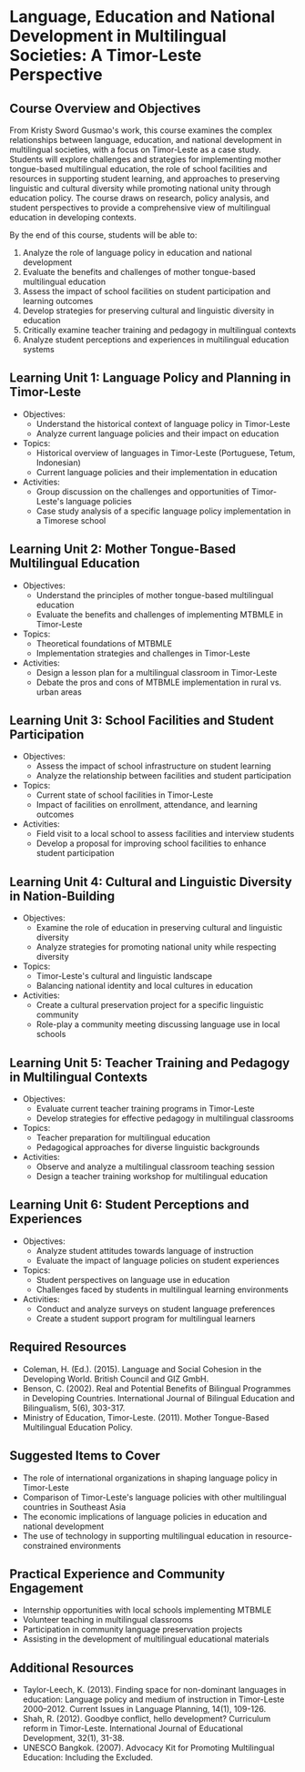 # Language, Education and National Development in Multilingual Societies: A Timor-Leste Perspective

## Course Overview and Objectives

From Kristy Sword Gusmao's work, this course examines the complex relationships between language, education, and national development in multilingual societies, with a focus on Timor-Leste as a case study. Students will explore challenges and strategies for implementing mother tongue-based multilingual education, the role of school facilities and resources in supporting student learning, and approaches to preserving linguistic and cultural diversity while promoting national unity through education policy. The course draws on research, policy analysis, and student perspectives to provide a comprehensive view of multilingual education in developing contexts.

By the end of this course, students will be able to:
1. Analyze the role of language policy in education and national development
2. Evaluate the benefits and challenges of mother tongue-based multilingual education
3. Assess the impact of school facilities on student participation and learning outcomes
4. Develop strategies for preserving cultural and linguistic diversity in education
5. Critically examine teacher training and pedagogy in multilingual contexts
6. Analyze student perceptions and experiences in multilingual education systems

## Learning Unit 1: Language Policy and Planning in Timor-Leste
- Objectives:
  * Understand the historical context of language policy in Timor-Leste
  * Analyze current language policies and their impact on education
- Topics:
  * Historical overview of languages in Timor-Leste (Portuguese, Tetum, Indonesian)
  * Current language policies and their implementation in education
- Activities:
  * Group discussion on the challenges and opportunities of Timor-Leste's language policies
  * Case study analysis of a specific language policy implementation in a Timorese school

## Learning Unit 2: Mother Tongue-Based Multilingual Education
- Objectives:
  * Understand the principles of mother tongue-based multilingual education
  * Evaluate the benefits and challenges of implementing MTBMLE in Timor-Leste
- Topics:
  * Theoretical foundations of MTBMLE
  * Implementation strategies and challenges in Timor-Leste
- Activities:
  * Design a lesson plan for a multilingual classroom in Timor-Leste
  * Debate the pros and cons of MTBMLE implementation in rural vs. urban areas

## Learning Unit 3: School Facilities and Student Participation
- Objectives:
  * Assess the impact of school infrastructure on student learning
  * Analyze the relationship between facilities and student participation
- Topics:
  * Current state of school facilities in Timor-Leste
  * Impact of facilities on enrollment, attendance, and learning outcomes
- Activities:
  * Field visit to a local school to assess facilities and interview students
  * Develop a proposal for improving school facilities to enhance student participation

## Learning Unit 4: Cultural and Linguistic Diversity in Nation-Building
- Objectives:
  * Examine the role of education in preserving cultural and linguistic diversity
  * Analyze strategies for promoting national unity while respecting diversity
- Topics:
  * Timor-Leste's cultural and linguistic landscape
  * Balancing national identity and local cultures in education
- Activities:
  * Create a cultural preservation project for a specific linguistic community
  * Role-play a community meeting discussing language use in local schools

## Learning Unit 5: Teacher Training and Pedagogy in Multilingual Contexts
- Objectives:
  * Evaluate current teacher training programs in Timor-Leste
  * Develop strategies for effective pedagogy in multilingual classrooms
- Topics:
  * Teacher preparation for multilingual education
  * Pedagogical approaches for diverse linguistic backgrounds
- Activities:
  * Observe and analyze a multilingual classroom teaching session
  * Design a teacher training workshop for multilingual education

## Learning Unit 6: Student Perceptions and Experiences
- Objectives:
  * Analyze student attitudes towards language of instruction
  * Evaluate the impact of language policies on student experiences
- Topics:
  * Student perspectives on language use in education
  * Challenges faced by students in multilingual learning environments
- Activities:
  * Conduct and analyze surveys on student language preferences
  * Create a student support program for multilingual learners

## Required Resources

- Coleman, H. (Ed.). (2015). Language and Social Cohesion in the Developing World. British Council and GIZ GmbH.
- Benson, C. (2002). Real and Potential Benefits of Bilingual Programmes in Developing Countries. International Journal of Bilingual Education and Bilingualism, 5(6), 303-317.
- Ministry of Education, Timor-Leste. (2011). Mother Tongue-Based Multilingual Education Policy.

## Suggested Items to Cover

- The role of international organizations in shaping language policy in Timor-Leste
- Comparison of Timor-Leste's language policies with other multilingual countries in Southeast Asia
- The economic implications of language policies in education and national development
- The use of technology in supporting multilingual education in resource-constrained environments

## Practical Experience and Community Engagement

- Internship opportunities with local schools implementing MTBMLE
- Volunteer teaching in multilingual classrooms
- Participation in community language preservation projects
- Assisting in the development of multilingual educational materials

## Additional Resources

- Taylor-Leech, K. (2013). Finding space for non-dominant languages in education: Language policy and medium of instruction in Timor-Leste 2000–2012. Current Issues in Language Planning, 14(1), 109-126.
- Shah, R. (2012). Goodbye conflict, hello development? Curriculum reform in Timor-Leste. International Journal of Educational Development, 32(1), 31-38.
- UNESCO Bangkok. (2007). Advocacy Kit for Promoting Multilingual Education: Including the Excluded.